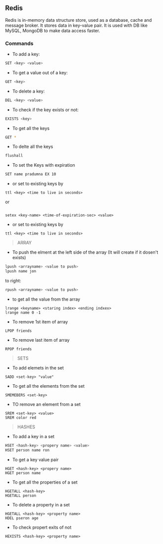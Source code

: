 ## Redis

Redis is in-memory data structure store, used as a database, cache and message broker. It stores data in key-value pair. It is used with DB like MySQL, MongoDB to make data access faster.

### Commands

- To add a key:

```bash
SET <key> <value>
```

- To get a value out of a key:

```bash
GET <key> 
```
- To delete a key:

```bash
DEL <key> <value>
```

- To check if the key exists or not:

```bash
EXISTS <key>
```

- To get all the keys

```bash
GET *
```

- To delte all the keys

```bash
flushall
```

- To set the Keys with expiration

```bash
SET name pradumna EX 10
```
- or set to existing keys by

```
ttl <key> <time to live in seconds>
```
or
```

setex <key-name> <time-of-expiration-sec> <value>
```

- or set to existing keys by

```
ttl <key> <time to live in seconds>
```
> ARRAY

- To push the elment at the left side of the array (It will create if it dosen't exists)

```bash
lpush <arrayname> <value to push>
lpush name jon
```
to right:

```bash
rpush <arrayname> <value to push>
```
- to get all the value from the array

```
lrange <keyname> <staring index> <ending indxex>
lrange name 0 -1
```

- To remove 1st item of array

```
LPOP friends
```

- To remove last item of array

```
RPOP friends
```

> SETS

- To add elemets in the set

```
SADD <set-key> "value"
```

- To get all the elements from the set

```
SMEMEBERS <set-key>
```
- TO remove an element from a set

```
SREM <set-key> <value>
SREM color red
```

> HASHES

- To add a key in a set

```bash
HSET <hash-key> <propery name> <value>
HSET person name ron
```
- To get a key value pair 

```
HGET <hash-key> <propery name>
HGET person name
```

- To get all the properties of a set

```
HGETALL <hash-key>
HGETALL person
```

- To delete a property in a set

```
HGETALL <hash-key> <property name>
HDEL pseron age
```

- To check propert exits of not

```
HEXISTS <hash-key> <property name>
```


